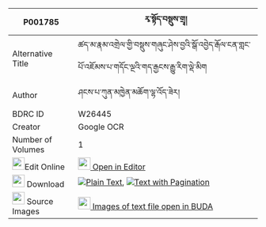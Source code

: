 |P001785|རྭ་སྟོད་བསྡུས་གྲྭ། 
| --- | --- 
|Alternative Title |ཚད་མ་རྣམ་འགྲེལ་གྱི་བསྡུས་གཞུང་ཤེས་བྱའི་སྒོ་འབྱེད་རྒོལ་ངན་གླང་པོ་འཇོམས་པ་གདོང་ལྔའི་གད་རྒྱངས་རྒྱུ་རིག་ལྡེ་མིག
|Author| ཤངས་པ་ཀུན་མཁྱེན་མཆོག་ལྷ་འོད་ཟེར།
|BDRC ID | W26445
|Creator | Google OCR
|Number of Volumes| 1
|<img width="25" src="https://img.icons8.com/color/25/000000/edit-property.png">Edit Online| [<img width="25" src="https://avatars.githubusercontent.com/u/45091458?s=200&v=4"> Open in Editor](http://editor.openpecha.org/P001785)
|<img width="25" src="https://img.icons8.com/fluent/48/000000/download-2.png"/>  Download | [![](https://img.icons8.com/color/20/000000/txt.png)Plain Text](https://github.com/Openpecha/P001785/releases/download/v2/ra_to_dudra_plain_P001785.zip), [![](https://img.icons8.com/color/20/000000/txt.png)Text with Pagination](https://github.com/Openpecha/P001785/releases/download/v2/ra_to_dudra_pages_P001785.zip)
|<img width="25" src="https://img.icons8.com/plasticine/100/000000/pictures-folder.png"/>  Source Images | [<img width="25" src="https://library.bdrc.io/icons/BUDA-small.svg"> Images of text file open in BUDA](https://library.bdrc.io/show/bdr:W26445)